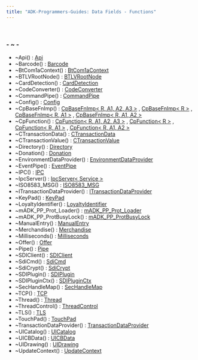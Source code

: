 ```yaml
---
title: "ADK-Programmers-Guides: Data Fields - Functions"
---
```


 

### - \~ -

- \~Api() : <a href="classvficpl_1_1_api.md#a099f92a882bc1f755e4752271abf88a0">Api</a>
- \~Barcode() : <a href="classvficpl_1_1_barcode.md#a54a0b91ce2363bb68644aca84c09afe3">Barcode</a>
- \~BtCom1aContext() : <a href="struct_bt_com1a_context.md#af019673debc7d844d368cdec639d5fcb">BtCom1aContext</a>
- \~BTLVRootNode() : <a href="struct_b_t_l_v_root_node.md#a52969be7807e5b2a61baf6b3010e9df1">BTLVRootNode</a>
- \~CardDetection() : <a href="classlibsdi_1_1_card_detection.md#aeb4dfa0e68b1eb5ecfcd63dff40e8215">CardDetection</a>
- \~CodeConverter() : <a href="class_code_converter.md#a471966e9acdf521904a3d9cf7611d590">CodeConverter</a>
- \~CommandPipe() : <a href="classvficom_1_1_command_pipe.md#a3b4292ebc2730b0df19561c901d25c97">CommandPipe</a>
- \~Config() : <a href="class_config.md#a54dfba499c9d9e1003d4c9bcbe6ad1c5">Config</a>
- \~CpBaseFnImp() : <a href="structvficpl_1_1_cp_base_fn_imp.md#ae060ac2a6a962cab6675a09bc6c8f724">CpBaseFnImp< R, A1, A2, A3 ></a> , <a href="structvficpl_1_1_cp_base_fn_imp_3_01_r_01_4.md#ae060ac2a6a962cab6675a09bc6c8f724">CpBaseFnImp< R ></a> , <a href="structvficpl_1_1_cp_base_fn_imp_3_01_r_00_01_a1_01_4.md#ae060ac2a6a962cab6675a09bc6c8f724">CpBaseFnImp< R, A1 ></a> , <a href="structvficpl_1_1_cp_base_fn_imp_3_01_r_00_01_a1_00_01_a2_01_4.md#ae060ac2a6a962cab6675a09bc6c8f724">CpBaseFnImp< R, A1, A2 ></a>
- \~CpFunction() : <a href="classvficpl_1_1_cp_function.md#aab8a58851b0b63c8d0185aca601dd3ae">CpFunction< R, A1, A2, A3 ></a> , <a href="classvficpl_1_1_cp_function_3_01_r_01_4.md#aab8a58851b0b63c8d0185aca601dd3ae">CpFunction< R ></a> , <a href="classvficpl_1_1_cp_function_3_01_r_00_01_a1_01_4.md#aab8a58851b0b63c8d0185aca601dd3ae">CpFunction< R, A1 ></a> , <a href="classvficpl_1_1_cp_function_3_01_r_00_01_a1_00_01_a2_01_4.md#aab8a58851b0b63c8d0185aca601dd3ae">CpFunction< R, A1, A2 ></a>
- \~CTransactionData() : <a href="classcom__adksec__cmd_1_1_c_transaction_data.md#a0f5b4a60590e085453de19319f1eebfc">CTransactionData</a>
- \~CTransactionValue() : <a href="classcom__adksec__cmd_1_1_c_transaction_value.md#a806daf50cb4173a2ae9e5f907e5b3a19">CTransactionValue</a>
- \~Directory() : <a href="class_directory.md#aafb25e10c4cbdc7824beecf2a28cf10a">Directory</a>
- \~Donation() : <a href="classvficpl_1_1_donation.md#a39a4770a64561558cb5783c6286e3404">Donation</a>
- \~EnvironmentDataProvider() : <a href="classvficpl_1_1_environment_data_provider.md#abf3f3c0945ac11f0a45d6a44e1efc2dc">EnvironmentDataProvider</a>
- \~EventPipe() : <a href="classvficom_1_1_event_pipe.md#a244e12b8373d2f228d54fbcc942daece">EventPipe</a>
- \~IPC() : <a href="classvfiipc_1_1_i_p_c.md#a2de5cc01b541095acf2fa6d8f1efcefd">IPC</a>
- \~IpcServer() : <a href="class_ipc_server.md#a1e1016d19546b3ce68a09a5a9e25b26a">IpcServer< Service ></a>
- \~ISO8583_MSG() : <a href="class_i_s_o8583___m_s_g.md#a2663a19350cc2325f017166c7ddc0b18">ISO8583_MSG</a>
- \~ITransactionDataProvider() : <a href="classvficpl_1_1_i_transaction_data_provider.md#a62bcc0382a23b2752db7b94b59361249">ITransactionDataProvider</a>
- \~KeyPad() : <a href="class_key_pad.md#afd290cfb1284260dfed8d790275b0f67">KeyPad</a>
- \~LoyaltyIdentifier() : <a href="classvficpl_1_1_loyalty_identifier.md#a0d0557c0ebdae6b2c4fcabb2bd02dc6c">LoyaltyIdentifier</a>
- \~mADK_PP_Prot_Loader() : <a href="structm_a_d_k___p_p___prot___loader.md#a4deb70e03e199b50399a86f2187dc0f2">mADK_PP_Prot_Loader</a>
- \~mADK_PP_ProtBusyLock() : <a href="classm_a_d_k___p_p___prot_busy_lock.md#a3b9e0a65ce9a6c608d477e985ea1ef4d">mADK_PP_ProtBusyLock</a>
- \~ManualEntry() : <a href="classlibsdi_1_1_manual_entry.md#afcfe7252125e4f2ed90a6906ff7e4c84">ManualEntry</a>
- \~Merchandise() : <a href="classvficpl_1_1_merchandise.md#a9a4f3019ee8eeb636102b39801a96487">Merchandise</a>
- \~Milliseconds() : <a href="classvficom_1_1_milliseconds.md#a5d9ce59f4c880a3fcdcd5d525694294f">Milliseconds</a>
- \~Offer() : <a href="classvficpl_1_1_offer.md#acbf0934c1a96aa46bb57812f65634813">Offer</a>
- \~Pipe() : <a href="classvfiipc_1_1_pipe.md#a7333d6adde6f99ef81d4db7a640805e7">Pipe</a>
- \~SDIClient() : <a href="group__sdisetup.md#ga5f736363bff55bdf1e71c8a0fcfc6fae">SDIClient</a>
- \~SdiCmd() : <a href="classlibsdi_1_1_sdi_cmd.md#add17dace52a0c4b8f6004f7bcc867e3e">SdiCmd</a>
- \~SdiCrypt() : <a href="classlibsdi_1_1_sdi_crypt.md#ab8fdc95ada687ddd0a76870a67a625b6">SdiCrypt</a>
- \~SDIPlugin() : <a href="class_s_d_i_plugin.md#ac61cfcf3cd3dab4e87ac55016184d452">SDIPlugin</a>
- \~SDIPluginCtx() : <a href="class_s_d_i_plugin_ctx.md#a99a5459291b3a7467c75d02040f1d895">SDIPluginCtx</a>
- \~SecHandleMap() : <a href="class_sec_handle_map.md#af670d5ba96b2f7a415259c817bf3030b">SecHandleMap</a>
- \~TCP() : <a href="classvfiipc_1_1_t_c_p.md#a543db1715408b64b52b8ed52640c1145">TCP</a>
- \~Thread() : <a href="class_thread.md#a1d39e605a8fe420b213cbdd9605f525f">Thread</a>
- \~ThreadControl() : <a href="class_thread_control.md#a1b9b6aaeefff5243fc4147e6d4d31746">ThreadControl</a>
- \~TLS() : <a href="classvfiipc_1_1_t_l_s.md#a4a1962cd3600dde034b4c19563dbf8bf">TLS</a>
- \~TouchPad() : <a href="class_touch_pad.md#a9722b674f0372f17b672da52d675b4f4">TouchPad</a>
- \~TransactionDataProvider() : <a href="classvficpl_1_1_transaction_data_provider.md#a43fb7334dafa6d19aacf78d8c2dea1fb">TransactionDataProvider</a>
- \~UICatalog() : <a href="class_u_i_catalog.md#ab85073367df4bd2b88e6588ea085235e">UICatalog</a>
- \~UICBData() : <a href="classvfigui_1_1_u_i_c_b_data.md#a41b684eb02d27a1827be78fe6465b0de">UICBData</a>
- \~UIDrawing() : <a href="classvfigui_1_1_u_i_drawing.md#aa86b11228302584f65ea875540375cc5">UIDrawing</a>
- \~UpdateContext() : <a href="struct_update_context.md#a7e5d9d6e9de3c8625bef9f98e6ff2838">UpdateContext</a>
